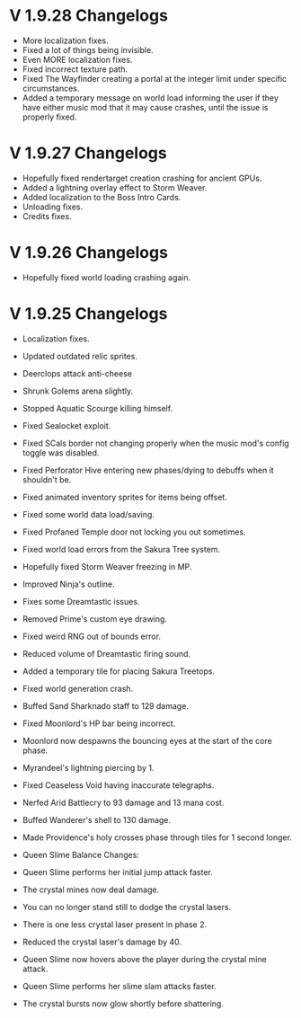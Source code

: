 ﻿# V 1.9.28 Changelogs
- More localization fixes.
- Fixed a lot of things being invisible.
- Even MORE localization fixes.
- Fixed incorrect texture path.
- Fixed The Wayfinder creating a portal at the integer limit under specific circumstances.
- Added a temporary message on world load informing the user if they have either music mod that it may cause crashes, until the issue is properly fixed.

# V 1.9.27 Changelogs

- Hopefully fixed rendertarget creation crashing for ancient GPUs.
- Added a lightning overlay effect to Storm Weaver.
- Added localization to the Boss Intro Cards.
- Unloading fixes.
- Credits fixes.

# V 1.9.26 Changelogs

- Hopefully fixed world loading crashing again.

# V 1.9.25 Changelogs

- Localization fixes.
- Updated outdated relic sprites.
- Deerclops attack anti-cheese
- Shrunk Golems arena slightly.
- Stopped Aquatic Scourge killing himself.
- Fixed Sealocket exploit.
- Fixed SCals border not changing properly when the music mod's config toggle was disabled.
- Fixed Perforator Hive entering new phases/dying to debuffs when it shouldn't be.
- Fixed animated inventory sprites for items being offset.
- Fixed some world data load/saving.
- Fixed Profaned Temple door not locking you out sometimes.
- Fixed world load errors from the Sakura Tree system.
- Hopefully fixed Storm Weaver freezing in MP.
- Improved Ninja's outline.
- Fixes some Dreamtastic issues.
- Removed Prime's custom eye drawing.
- Fixed weird RNG out of bounds error.
- Reduced volume of Dreamtastic firing sound.
- Added a temporary tile for placing Sakura Treetops.
- Fixed world generation crash.
- Buffed Sand Sharknado staff to 129 damage.
- Fixed Moonlord's HP bar being incorrect.
- Moonlord now despawns the bouncing eyes at the start of the core phase.
- Myrandeel's lightning piercing by 1.
- Fixed Ceaseless Void having inaccurate telegraphs.
- Nerfed Arid Battlecry to 93 damage and 13 mana cost.
- Buffed Wanderer's shell to 130 damage.
- Made Providence's holy crosses phase through tiles for 1 second longer.

- Queen Slime Balance Changes:
- Queen Slime performs her initial jump attack faster.
- The crystal mines now deal damage.
- You can no longer stand still to dodge the crystal lasers.
- There is one less crystal laser present in phase 2.
- Reduced the crystal laser's damage by 40.
- Queen Slime now hovers above the player during the crystal mine attack.
- Queen Slime performs her slime slam attacks faster.
- The crystal bursts now glow shortly before shattering.